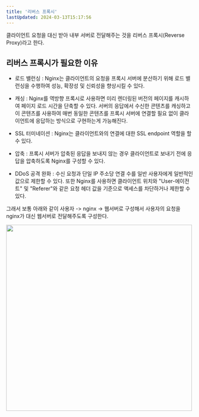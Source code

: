 ```yaml
---
title: '리버스 프록시'
lastUpdated: 2024-03-13T15:17:56
---
```


클라이언트 요청을 대신 받아 내부 서버로 전달해주는 것을 리버스 프록시(Reverse Proxy)라고 한다.

## 리버스 프록시가 필요한 이유

- 로드 밸런싱 : Nginx는 클라이언트의 요청을 프록시 서버에 분산하기 위해 로드 밸런싱을 수행하여 성능, 확장성 및 신뢰성을 향상시킬 수 있다.

- 캐싱 : Nginx를 역방향 프록시로 사용하면 미리 렌더링된 버전의 페이지를 캐시하여 페이지 로드 시간을 단축할 수 있다. 서버의 응답에서 수신한 콘텐츠를 캐싱하고 이 콘텐츠를 사용하여 매번 동일한 콘텐츠를 프록시 서버에 연결할 필요 없이 클라이언트에 응답하는 방식으로 구현하는게 가능해진다.
  
- SSL 터미네이션 : Nginx는 클라이언트와의 연결에 대한 SSL endpoint 역할을 할 수 있다.

- 압축 : 프록시 서버가 압축된 응답을 보내지 않는 경우 클라이언트로 보내기 전에 응답을 압축하도록 Nginx를 구성할 수 있다.

- DDoS 공격 완화 : 수신 요청과 단일 IP 주소당 연결 수를 일반 사용자에게 일반적인 값으로 제한할 수 있다. 또한 Nginx를 사용하면 클라이언트 위치와 "User-에이전트" 및 "Referer"와 같은 요청 헤더 값을 기준으로 액세스를 차단하거나 제한할 수 있다.

그래서 보통 아래와 같이 사용자 -> nginx -> 웹서버로 구성해서 사용자의 요청을 nginx가 대신 웹서버로 전달해주도록 구성한다.

<img src="https://user-images.githubusercontent.com/81006587/220828925-d4f14489-1cba-4bf2-a2b1-21d8d9413837.png" height=500px>